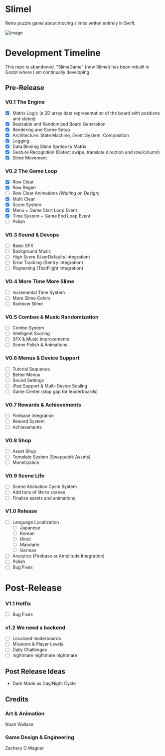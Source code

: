 # Slimel
 Retro puzzle game about moving slimes writen entirely in Swift.

![image](https://github.com/ZacheryWagner/SlimeGame/assets/25253120/0b530155-1d6b-416c-ad77-b9a904c41dc7)

# Development Timeline

This repo is abandoned.  "SlimeGame" (now Slimel) has been rebuilt in Godot where I am continually developing.

## Pre-Release

### V0.1 The Engine

- [x]  Matrix Logic (a 2D array data representation of the board with positions and states)
- [x]  Resizable and Randomized Board Generation
- [x]  Rendering and Scene Setup
- [x]  Architecture: State Machine, Event System, Composition
- [x]  Logging
- [x]  Data Binding Slime Sprites to Matrix
- [x]  Gesture Recognition (Detect swipe, translate direction and row/column)
- [x]  Slime Movement

### V0.2 The Game Loop

- [x]  Row Clear
- [x]  Row Regen
- [ ]  Row Clear Animations *(Waiting on Design)*
- [x]  Multi Clear
- [x]  Score System
- [x]  Menu + Game Start Loop Event
- [x]  Time System + Game End Loop Event
- [ ]  Polish

### V0.3 Sound & Devops

- [ ]  Basic SFX
- [ ]  Background Music
- [ ]  High Score (UserDefaults Integration)
- [ ]  Error Tracking (Sentry Integration)
- [ ]  Playtesting (TestFlight Integration)

### V0.4 More Time More Slime

- [ ]  Incremental Time System
- [ ]  More Slime Colors
- [ ]  Rainbow Slime

### V0.5 Combos & Music Randomization

- [ ]  Combo System
- [ ]  Intelligent Scoring
- [ ]  SFX & Music Improvements
- [ ]  Scene Polish & Animations

### V0.6 Menus & Device Support

- [ ]  Tutorial Sequence
- [ ]  Better Menus
- [ ]  Sound Settings
- [ ]  iPad Support & Multi-Device Scaling
- [ ]  Game Center (stop gap for leaderboards)

### V0.7 Rewards & Achievements

- [ ]  Firebase Integration
- [ ]  Reward System
- [ ]  Achievements

### V0.8 Shop

- [ ]  Asset Shop
- [ ]  Template System (Swappable Assets)
- [ ]  Monetization

### V0.9 Scene Life

- [ ]  Scene Animation Cycle System
- [ ]  Add tons of life to scenes
- [ ]  Finalize assets and animations

### V1.0 Release

- [ ]  Language Localization
    - [ ]  Japanese
    - [ ]  Korean
    - [ ]  Hindi
    - [ ]  Mandarin
    - [ ]  German
- [ ]  Analytics (Firebase or Amplitude Integration)
- [ ]  Polish
- [ ]  Bug Fixes

# Post-Release

### V1.1 Hotfix

- [ ]  Bug Fixes

### v1.2 We need a backend

- [ ]  Localized leaderboards
- [ ]  Missions & Player Levels
- [ ]  Daily Challenges
- [ ]  nightmare nightmare nightmare

## Post Release Ideas

- Dark Mode as Day/Night Cycle

## Credits

### Art & Animation
Noah Wallace

### Game Design & Engineering
Zachery O Wagner
